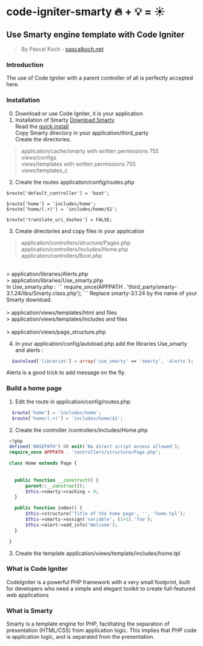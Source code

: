 # code-igniter-smarty  :fire: +  :bulb: = :sunny:

## Use Smarty engine template with Code Igniter
> By Pascal Koch - <a href="pascalkoch.net">pascalkoch.net</a>

### Introduction
  The use of Code Igniter with a parent controller of all is perfectly accepted here.<br/>

### Installation
0. Download or use Code Igniter, it is your application 
1. Installation of Smarty
  <a href="http://www.smarty.net/download" target="_blank">Download Smarty</a><br/>
  Read the <a href="http://www.smarty.net/quick_install"  target="_blank">quick install</a><br/>
  Copy Smarty directory in your application/third_party<br/>
  Create the directories.<br/>
  > application/cache/smarty with written permissions 755<br/>
  > views/configs<br/>
  > views/templates with written permissions 755<br/>
  > views/templates_c<br/>
  
2. Create the routes  application/config/routes.php
  ```
  $route['default_controller'] = 'boot';
    
  $route['home'] = 'includes/home';
  $route['home/(.+)'] = 'includes/home/$1';

  $route['translate_uri_dashes'] = FALSE;  
  ```
3. Create directories and copy files in your application<br/>
  > application/controllers/structure/Pages.php<br/>
  > application/controllers/includes/Home.php<br/>
  > application/controllers/Boot.php<br/>
  <br/>
  > application/libraries/Alerts.php<br/>
  > application/libraries/Use_smarty.php<br/>
  In Use_smarty.php :
  ```
  require_once(APPPATH . 'third_party/smarty-3.1.24/libs/Smarty.class.php');
  ```
  Replace smarty-3.1.24 by the name of your Smarty download.<br>
  <br/>
  > application/views/templates/html and files<br/>
  > application/views/templates/includes and files<br/>
  <br/>
  > application/views/page_structure.php<br/>
  
4. In your application/config/autoload.php add the libraries Use_smarty and alerts :
```php
  $autoload['libraries'] = array('use_smarty' => 'smarty', 'alerts');
  ```
  Alerts is a good trick to add message on the fly.

### Build a home page
1. Edit the route in application/config/routes.php
```php
  $route['home'] = 'includes/home';
  $route['home/(.+)'] = 'includes/home/$1';
  ```
2. Create the controller /controllers/includes/Home.php<br/>
 ```php
  <?php
  defined('BASEPATH') OR exit('No direct script access allowed');
  require_once APPPATH . 'controllers/structure/Page.php';

  class Home extends Page {
    
    
    public function __construct() {
        parent::__construct();
        $this->smarty->caching = 0;
    }

    public function index() {
        $this->structure('Title of the home page', '', 'home.tpl');
        $this->smarty->assign('variable', (1+1).'foo');
        $this->alert->add_info('Welcome');
    }

  }
  ```
3. Create the template application/views/template/includes/home.tpl

### What is Code Igniter 
  CodeIgniter is a powerful PHP framework with a very small footprint, built for developers who need a simple and elegant   toolkit to create full-featured web applications

### What is Smarty
  Smarty is a template engine for PHP, facilitating the separation of presentation (HTML/CSS) from application logic. This implies that PHP code is application logic, and is separated from the presentation. 

